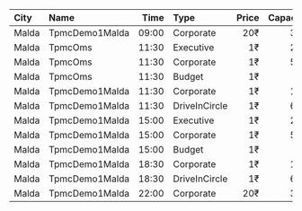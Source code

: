 | City  | Name           |  Time | Type          | Price | Capacity | Booked |
| :---- | :------------- | ----: | :------------ | ----: | -------: | -----: |
| Malda | TpmcDemo1Malda | 09:00 | Corporate     |   20₹ |      307 |     69 |
| Malda | TpmcOms        | 11:30 | Executive     |    1₹ |      222 |    143 |
| Malda | TpmcOms        | 11:30 | Corporate     |    1₹ |      538 |    100 |
| Malda | TpmcOms        | 11:30 | Budget        |    1₹ |       95 |     33 |
| Malda | TpmcDemo1Malda | 11:30 | Corporate     |    1₹ |      156 |     26 |
| Malda | TpmcDemo1Malda | 11:30 | DriveInCircle |    1₹ |      600 |      0 |
| Malda | TpmcDemo1Malda | 15:00 | Executive     |    1₹ |      222 |    143 |
| Malda | TpmcDemo1Malda | 15:00 | Corporate     |    1₹ |      538 |    100 |
| Malda | TpmcDemo1Malda | 15:00 | Budget        |    1₹ |       95 |     32 |
| Malda | TpmcDemo1Malda | 18:30 | Corporate     |    1₹ |      156 |     26 |
| Malda | TpmcDemo1Malda | 18:30 | DriveInCircle |    1₹ |      600 |      0 |
| Malda | TpmcDemo1Malda | 22:00 | Corporate     |   20₹ |      307 |     69 |